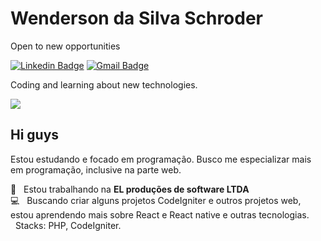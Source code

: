 # Wenderson da Silva Schroder


Open to new opportunities

[![Linkedin Badge](https://img.shields.io/badge/-Wenderson%20da%20Silva%20Schroder-0073b1?style=flat-square&logo=Linkedin&logoColor=white&link=https://www.linkedin.com/in/wenderson-da-silva-schroder-a76a281ab/)](https://www.linkedin.com/in/wenderson-da-silva-schroder-a76a281ab/)  [![Gmail Badge](https://img.shields.io/badge/-wendersondasilva3@gmail.com-f00?style=flat-square&logo=Gmail&logoColor=white&link=mailto:wendersondasilva3@@gmail.com)](mailto:wendersondasilva3@@gmail.com)

Coding and learning about new technologies.

<img width="auto" src="https://media-exp1.licdn.com/dms/image/C4D16AQEe4yNSpoyKmw/profile-displaybackgroundimage-shrink_200_800/0?e=1602115200&v=beta&t=iHL-FQz6j8eJFbV1ZfZlWGrn1StmsU8AoFzLriBEzsU">

## Hi guys

Estou estudando e focado em programação.
Busco me especializar mais em programação, inclusive na parte web.

 :office:  &nbsp; Estou trabalhando na **EL produções de software LTDA**
 <br/> :computer: &nbsp; Buscando criar alguns projetos CodeIgniter e outros projetos web, estou aprendendo mais sobre React e React native e outras tecnologias.
 <br/>  &nbsp; Stacks: PHP, CodeIgniter.
